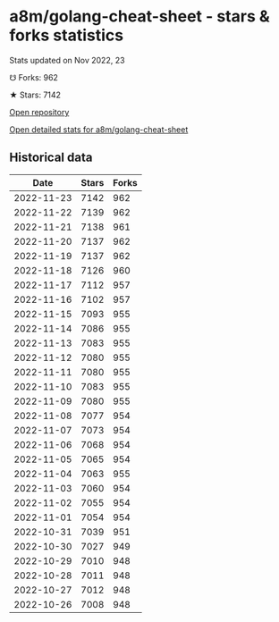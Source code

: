 # a8m/golang-cheat-sheet - stars & forks statistics

Stats updated on Nov 2022, 23

☋ Forks: 962

★ Stars: 7142

[Open repository](https://github.com/a8m/golang-cheat-sheet)

[Open detailed stats for a8m/golang-cheat-sheet](https://reviewgithub.com/rep/a8m/golang-cheat-sheet)

## Historical data
| Date | Stars | Forks |
|------|-------|-------|
| 2022-11-23 | 7142 | 962 | 
| 2022-11-22 | 7139 | 962 | 
| 2022-11-21 | 7138 | 961 | 
| 2022-11-20 | 7137 | 962 | 
| 2022-11-19 | 7137 | 962 | 
| 2022-11-18 | 7126 | 960 | 
| 2022-11-17 | 7112 | 957 | 
| 2022-11-16 | 7102 | 957 | 
| 2022-11-15 | 7093 | 955 | 
| 2022-11-14 | 7086 | 955 | 
| 2022-11-13 | 7083 | 955 | 
| 2022-11-12 | 7080 | 955 | 
| 2022-11-11 | 7080 | 955 | 
| 2022-11-10 | 7083 | 955 | 
| 2022-11-09 | 7080 | 955 | 
| 2022-11-08 | 7077 | 954 | 
| 2022-11-07 | 7073 | 954 | 
| 2022-11-06 | 7068 | 954 | 
| 2022-11-05 | 7065 | 954 | 
| 2022-11-04 | 7063 | 955 | 
| 2022-11-03 | 7060 | 954 | 
| 2022-11-02 | 7055 | 954 | 
| 2022-11-01 | 7054 | 954 | 
| 2022-10-31 | 7039 | 951 | 
| 2022-10-30 | 7027 | 949 | 
| 2022-10-29 | 7010 | 948 | 
| 2022-10-28 | 7011 | 948 | 
| 2022-10-27 | 7012 | 948 | 
| 2022-10-26 | 7008 | 948 | 

